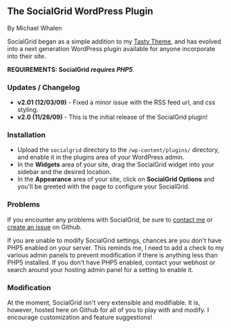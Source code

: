 ## The SocialGrid WordPress Plugin

By Michael Whalen

SocialGrid began as a simple addition to my [Tasty Theme](http://whalesalad.com/tasty), and has evolved into a next generation WordPress plugin available for anyone incorporate into their site.

**REQUIREMENTS: SocialGrid *requires PHP5***.

### Updates / Changelog

* **v2.01 (12/03/09)** - Fixed a minor issue with the RSS feed url, and css styling.
* **v2.0  (11/26/09)** - This is the initial release of the SocialGrid plugin!

### Installation

* Upload the `socialgrid` directory to the `/wp-content/plugins/` directory, and enable it in the plugins area of your WordPress admin.
* In the **Widgets** area of your site, drag the SocialGrid widget into your sidebar and the desired location.
* In the **Appearance** area of your site, click on **SocialGrid Options** and you'll be greeted with the page to configure your SocialGrid.

### Problems

If you encounter any problems with SocialGrid, be sure to [contact me](http://whalesalad.com/contact) or [create an issue](http://github.com/whalesalad/socialgrid/issues) on Github.

If you are unable to modify SocialGrid settings, chances are you don't have PHP5 enabled on your server. This reminds me, I need to add a check to my various admin panels to prevent modification if there is anything less than PHP5 installed. If you don't have PHP5 enabled, contact your webhost or search around your hosting admin panel for a setting to enable it.

### Modification

At the moment, SocialGrid isn't very extensible and modifiable. It is, however, hosted here on Github for all of you to play with and modify. I encourage customization and feature suggestions!
